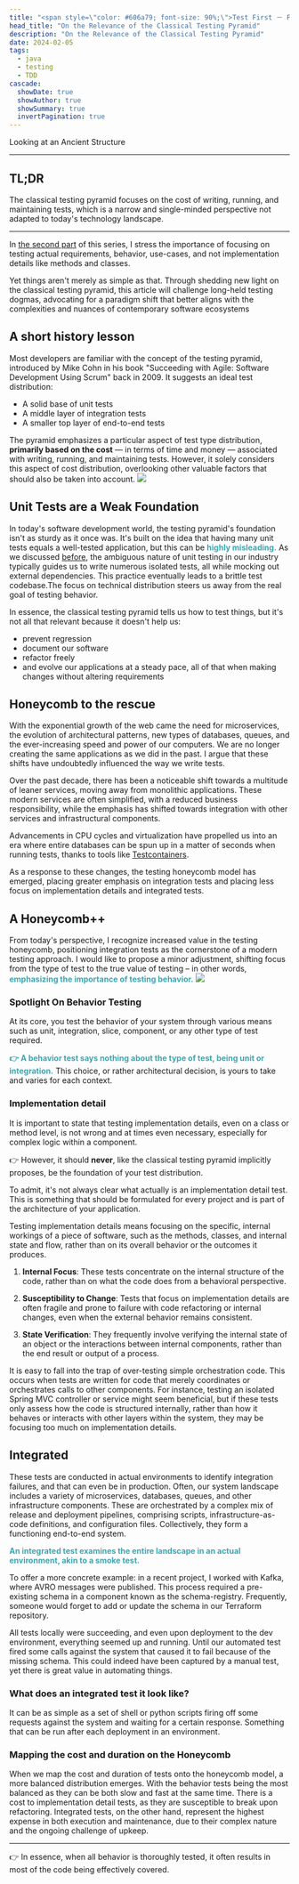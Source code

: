```yaml
---
title: "<span style=\"color: #606a79; font-size: 90%;\">Test First － Part 3</span><br/> On the Relevance of the Classical Testing Pyramid"
head_title: "On the Relevance of the Classical Testing Pyramid"
description: "On the Relevance of the Classical Testing Pyramid" 
date: 2024-02-05
tags:
  - java
  - testing
  - TDD
cascade:
  showDate: true
  showAuthor: true
  showSummary: true
  invertPagination: true
---
```

Looking at an Ancient Structure
<!--more-->
---

## TL;DR

The classical testing pyramid focuses on the cost of writing, running,
and maintaining tests,
which is a narrow and single-minded perspective
not adapted to today's technology landscape.

---

In [the second part](unit-test-ambiguity) of this series, I stress the importance of focusing on testing actual requirements,
behavior, use-cases, and not implementation details like methods and classes.

Yet things aren't merely as simple as that.
Through shedding new light on the classical testing pyramid,
this article will challenge long-held testing dogmas,
advocating for a paradigm shift
that better aligns with the complexities and nuances of contemporary software ecosystems
## A short history lesson
Most developers are familiar with the concept of the testing pyramid,
introduced by Mike Cohn in his book "Succeeding with Agile:
Software Development Using Scrum" back in 2009. It suggests an ideal test distribution:

- A solid base of unit tests
- A middle layer of integration tests
- A smaller top layer of end-to-end tests

The pyramid emphasizes a particular aspect of test type distribution,
**primarily based on the cost** — in terms of time and money —
associated with writing, running, and maintaining tests.
However, it solely considers this aspect of cost distribution,
overlooking other valuable factors that should also be taken into account.
![](pyramid.png)
## Unit Tests are a Weak Foundation
In today's software development world,
the testing pyramid's foundation isn't as sturdy as it once was.
It's built on the idea that having many unit tests equals a well-tested application,
but this can be <b style="color: #3da6b1;">highly misleading.</b>
As we discussed [before](unit-test-ambiguity), the ambiguous nature of unit testing in our industry typically 
guides us to write numerous isolated tests, all while mocking out external dependencies.
This practice eventually leads to a brittle test codebase.The focus on technical distribution steers us away from the real goal of testing behavior.

In essence, the classical testing pyramid tells us how to test things,
but it's not all that relevant because it doesn't help us:

- prevent regression
- document our software
- refactor freely
- and evolve our applications at a steady pace, all of that when making changes without altering requirements

## Honeycomb to the rescue
With the exponential growth of the web came the need for microservices,
the evolution of architectural patterns,
new types of databases, queues, and the ever-increasing speed and power of our computers.
We are no longer creating the same applications as we did in the past.
I argue that these shifts have undoubtedly influenced the way we write tests.

Over the past decade, there has been a noticeable shift towards a multitude of leaner 
services, moving away from monolithic applications.
These modern services are often simplified, with a reduced business responsibility,
while the emphasis has shifted towards integration with other services and infrastructural components.

Advancements in CPU cycles and virtualization have propelled us into an era
where entire databases can be spun up in a matter of seconds when running tests,
thanks to tools like [Testcontainers](https://testcontainers.com).

As a response to these changes, the testing honeycomb model has emerged,
placing greater emphasis on integration tests
and placing less focus on implementation details and integrated tests.
## A Honeycomb++
From today's perspective, I recognize increased value in the testing honeycomb,
positioning integration tests as the cornerstone of a modern testing approach.
I would like to propose a minor adjustment,
shifting focus from the type of test to the true value of testing – 
in other words, <b style="color: #3da6b1;">emphasizing the importance of testing behavior.</b>
![](honeycomb.png)

### Spotlight On Behavior Testing
At its core, you test the behavior of your system through various means such as unit,
integration, slice, component, or any other type of test required. 

<b style="color: #3da6b1;">👉 A behavior test says nothing about the type of test, being 
unit or integration.</b> This choice, or rather architectural decision,
is yours to take and varies for each context.
### Implementation detail
It is important to state that testing implementation details,
even on a class or method level,
is not wrong and at times even necessary,
especially for complex logic within a component. 

👉 However, it should **never**, like the classical testing pyramid implicitly proposes,
be the foundation of your test distribution.

To admit, it's not always clear what actually is an implementation detail test.
This is something that should be formulated for every project
and is part of the architecture of your application.

Testing implementation details means focusing on the specific,
internal workings of a piece of software,
such as the methods, classes, and internal state and flow,
rather than on its overall behavior or the outcomes it produces.

1. **Internal Focus**: These tests concentrate on the internal structure of the code, rather than on what the code does from a behavioral perspective.

2. **Susceptibility to Change**: Tests that focus on implementation details are often fragile and prone to failure with code refactoring or internal changes, even when the external behavior remains consistent.

3. **State Verification**: They frequently involve verifying the internal state of an object or the interactions between internal components, rather than the end result or output of a process.


It is easy to fall into the trap of over-testing simple orchestration code.
This occurs
when tests are written for code that merely coordinates or orchestrates calls to other components.
For instance, testing an isolated Spring MVC controller or service might seem beneficial,
but if these tests only assess how the code is structured internally,
rather than how it behaves or interacts with other layers within the system,
they may be focusing too much on implementation details.
## Integrated
These tests are conducted in actual environments to identify integration failures,
and that can even be in production.
Often, our system landscape includes a variety of microservices,
databases, queues, and other infrastructure components.
These are orchestrated by a complex mix of release and deployment pipelines,
comprising scripts, infrastructure-as-code definitions, and configuration files.
Collectively, they form a functioning end-to-end system.

<b style="color:
#3da6b1;">An integrated test examines the entire landscape in an actual environment,
akin to a smoke test.</b>

To offer a more concrete example: in a recent project, I worked with Kafka,
where AVRO messages were published.
This process required a pre-existing schema in a component known as the schema-registry.
Frequently, someone would forget to add or update the schema in our Terraform repository. 

All tests locally were succeeding, and even upon deployment to the dev environment,
everything seemed up and running.
Until our automated test fired some calls against the system
that caused it to fail because of the missing schema. This could indeed have been captured
by a manual test, yet there is great value in automating things.

### What does an integrated test it look like?
It can be as simple as a set of shell or python scripts
firing off some requests against the system and waiting for a certain response.
Something that can be run after each deployment in an environment.

### Mapping the cost and duration on the Honeycomb

When we map the cost and duration of tests onto the honeycomb model,
a more balanced distribution emerges.
With the behavior tests being the most balanced
as they can be both slow and fast at the same time.
There is a cost to implementation detail tests,
as they are susceptible to break upon refactoring.
Integrated tests, on the other hand,
represent the highest expense in both execution and maintenance,
due to their complex nature and the ongoing challenge of upkeep.


---
👉 In essence, when all behavior is thoroughly tested, it often results in most of the code being effectively covered.
